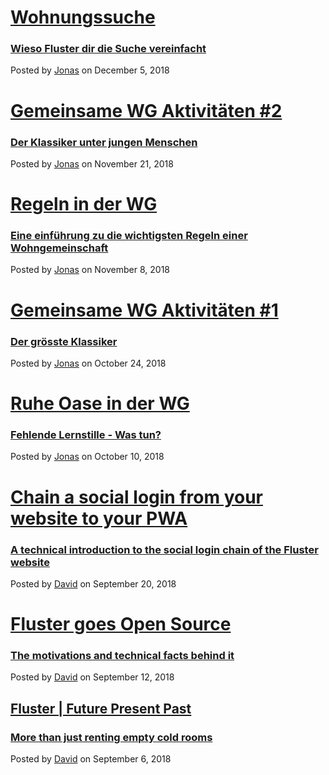 # [Wohnungssuche](/blog/post/wohnungssuche)
### [Wieso Fluster dir die Suche vereinfacht](/blog/post/wohnungssuche)
Posted by [Jonas](mailto:info@fluster.io) on December 5, 2018

# [Gemeinsame WG Aktivitäten #2](/blog/post/wg-arschloch-handkartenspiel)
### [Der Klassiker unter jungen Menschen](/blog/post/wg-arschloch-handkartenspiel)
Posted by [Jonas](mailto:info@fluster.io) on November 21, 2018

# [Regeln in der WG](/blog/post/wg-regeln)
### [Eine einführung zu die wichtigsten Regeln einer Wohngemeinschaft](/blog/post/wg-regeln)
Posted by [Jonas](mailto:info@fluster.io) on November 8, 2018

# [Gemeinsame WG Aktivitäten #1](/blog/post/wg-uno)
### [Der grösste Klassiker](/blog/post/wg-uno)
Posted by [Jonas](mailto:info@fluster.io) on October 24, 2018

# [Ruhe Oase in der WG](/blog/post/wg-ruhezeit)
### [Fehlende Lernstille - Was tun?](/blog/post/wg-ruhezeit)
Posted by [Jonas](mailto:info@fluster.io) on October 10, 2018

# [Chain a social login from your website to your PWA](/blog/post/fluster-tech-chain-social-login-pwa)
### [A technical introduction to the social login chain of the Fluster website](/blog/post/fluster-tech-chain-social-login-pwa)
Posted by [David](mailto:david@fluster.io) on September 20, 2018

# [Fluster goes Open Source](/blog/post/fluster-goes-open-source)
### [The motivations and technical facts behind it](/blog/post/fluster-goes-open-source)
Posted by [David](mailto:david@fluster.io) on September 12, 2018

## [Fluster | Future Present Past](/blog/post/fluster-future-present-past)
### [More than just renting empty cold rooms](/blog/post/fluster-future-present-past)
Posted by [David](mailto:david@fluster.io) on September 6, 2018

